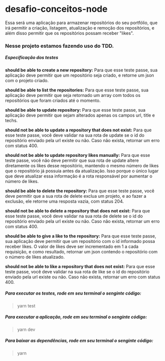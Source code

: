 # desafio-conceitos-node
Essa será uma aplicação para armazenar repositórios do seu portfólio, que irá permitir a criação, listagem, atualização e remoção dos repositórios, e além disso permitir que os repositórios possam receber "likes".


### Nesse projeto estamos fazendo uso do TDD.
##### Específicação dos testes 

**should be able to create a new repository:**
  Para que esse teste passe, sua aplicação deve permitir que um repositório seja criado, e retorne um json com o projeto criado.

**should be able to list the repositories:**
Para que esse teste passe, sua aplicação deve permitir que seja retornado um array com todos os repositórios que foram criados até o momento.

**should be able to update repository:**
Para que esse teste passe, sua aplicação deve permitir que sejam alterados apenas os campos url, title e techs.

**should not be able to update a repository that does not exist:**
Para que esse teste passe, você deve validar na sua rota de update se o id do repositório enviado pela url existe ou não. Caso não exista, retornar um erro com status 400.

**should not be able to update repository likes manually:**
Para que esse teste passe, você não deve permitir que sua rota de update altere diretamente os likes desse repositório, mantendo o mesmo número de likes que o repositório já possuia antes da atualização. Isso porque o único lugar que deve atualizar essa informação é a rota responsável por aumentar o número de likes.

**should be able to delete the repository:**
Para que esse teste passe, você deve permitir que a sua rota de delete exclua um projeto, e ao fazer a exclusão, ele retorne uma resposta vazia, com status 204.

**should not be able to delete a repository that does not exist:**
Para que esse teste passe, você deve validar na sua rota de delete se o id do repositório enviado pela url existe ou não. Caso não exista, retornar um erro com status 400.

**should be able to give a like to the repository:**
Para que esse teste passe, sua aplicação deve permitir que um repositório com o id informado possa receber likes. O valor de likes deve ser incrementado em 1 a cada requisição, e como resultado, retornar um json contendo o repositório com o número de likes atualizado.

**should not be able to like a repository that does not exist:**
Para que esse teste passe, você deve validar na sua rota de like se o id do repositório enviado pela url existe ou não. Caso não exista, retornar um erro com status 400.


##### Para executar os testes, rode em seu terminal o senginte código:
 > yarn test

##### Para executar a aplicação, rode em seu terminal o senginte código:
 > yarn dev

##### Para baixar as dependências, rode em seu terminal o senginte código:
 > yarn

